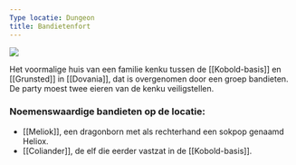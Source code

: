 ```yaml
---
Type locatie: Dungeon
title: Bandietenfort
---
```



![](https://i.imgur.com/vrMgqDN.jpeg)

Het voormalige huis van een familie kenku tussen de [[Kobold-basis]] en [[Grunsted]] in [[Dovania]], dat is overgenomen door een groep bandieten. De party moest twee eieren van de kenku veiligstellen.

### Noemenswaardige bandieten op de locatie:
- [[Meliok]], een dragonborn met als rechterhand een sokpop genaamd Heliox. 
- [[Coliander]], de elf die eerder vastzat in de [[Kobold-basis]].